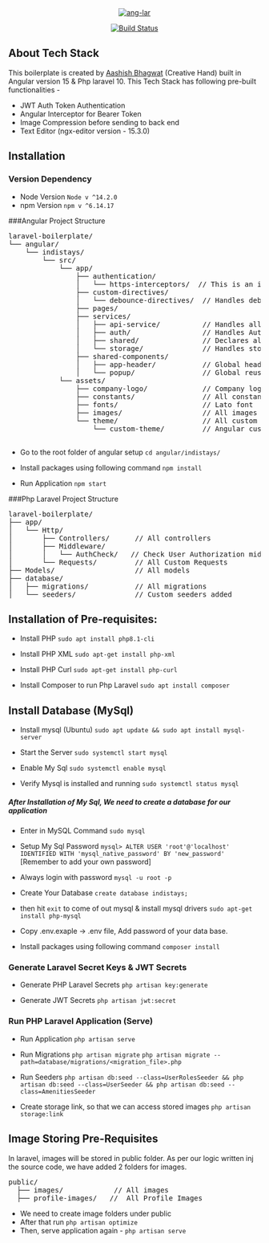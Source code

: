 <div align="center">
<a href="https://imgbb.com/"><img src="https://i.ibb.co/XtFkC4R/ang-lar.png" alt="ang-lar" border="0"></a>
</div>

<p align="center">
<a href="https://github.com/Aashishb4u/indistays-angular-laravel-tech-stack.git"><img src="https://github.com/laravel/framework/workflows/tests/badge.svg" alt="Build Status"></a>
</p>

## About Tech Stack

This boilerplate is created by [Aashish Bhagwat](https://www.instagram.com/aashu.bhagwat) (Creative Hand) built in Angular version 15 & Php laravel 10. This Tech Stack has following pre-built functionalities -

- JWT Auth Token Authentication
- Angular Interceptor for Bearer Token
- Image Compression before sending to back end
- Text Editor (ngx-editor version - 15.3.0)

## Installation

### Version Dependency 

- Node Version `Node v ^14.2.0`
- npm Version `npm v ^6.14.17`

###Angular Project Structure

<pre>
laravel-boilerplate/
└── angular/
    └── indistays/
        └── src/
            └── app/
                ├── authentication/
                │   └── https-interceptors/  // This is an interceptor to handle HTTPS calls
                ├── custom-directives/
                │   └── debounce-directives/  // Handles debounce for search box key-up
                ├── pages/
                ├── services/
                │   ├── api-service/          // Handles all RESTful API calls
                │   ├── auth/                 // Handles Auth Guards
                │   ├── shared/               // Declares all shared variables and functions
                │   └── storage/              // Handles storage services
                ├── shared-components/
                │   ├── app-header/           // Global header in the application
                │   └── popup/                // Global reusable popup
            └── assets/
                ├── company-logo/             // Company logo
                ├── constants/                // All constants used in the application
                ├── fonts/                    // Lato font
                ├── images/                   // All images used in the application
                └── theme/                    // All custom themes for style.scss
                    └── custom-theme/         // Angular custom theme

</pre>

- Go to the root folder of angular setup
  `cd angular/indistays/`

- Install packages using following command 
`npm install`
 
- Run Application
`npm start`
  
###Php Laravel Project Structure

<pre>
laravel-boilerplate/
├── app/
│   └── Http/
│       ├── Controllers/      // All controllers
│       ├── Middleware/
│       │   └── AuthCheck/   // Check User Authorization middleware
│       └── Requests/         // All Custom Requests
├── Models/                   // All models
├── database/
│   ├── migrations/           // All migrations
│   └── seeders/              // Custom seeders added
</pre>


## Installation of Pre-requisites: 

- Install PHP 
`sudo apt install php8.1-cli`

- Install PHP XML
`sudo apt-get install php-xml`

- Install PHP Curl
`sudo apt-get install php-curl`

- Install Composer to run Php Laravel
`sudo apt install composer`

## Install Database (MySql)

- Install mysql (Ubuntu)
`sudo apt update && sudo apt install mysql-server`

- Start the Server
`sudo systemctl start mysql`

- Enable My Sql 
`sudo systemctl enable mysql`

- Verify Mysql is installed and running
`sudo systemctl status mysql`

##### After Installation of My Sql, We need to create a database for our application

- Enter in MySQL Command
`sudo mysql`

- Setup My Sql Password 
`mysql> ALTER USER 'root'@'localhost' IDENTIFIED WITH 'mysql_native_password' BY 'new_password'`
[Remember to add your own password]

- Always login with password
`mysql -u root -p`

- Create Your Database 
`create database indistays;`

- then hit `exit` to come of out mysql & install mysql drivers
`sudo apt-get install php-mysql`

- Copy .env.exaple -> .env file, Add password of your data base.


- Install packages using following command
  `composer install`
  
### Generate Laravel Secret Keys & JWT Secrets 

- Generate PHP Laravel Secrets
    `php artisan key:generate`
    
- Generate JWT Secrets
    `php artisan jwt:secret`
    
### Run PHP Laravel Application (Serve)

- Run Application
  `php artisan serve`
  
- Run Migrations 
    `php artisan migrate`
    `php artisan migrate --path=database/migrations/<migration_file>.php`
  
- Run Seeders
    `php artisan db:seed --class=UserRolesSeeder && php artisan db:seed --class=UserSeeder && php artisan db:seed --class=AmenitiesSeeder`
  
- Create storage link, so that we can access stored images
`php artisan storage:link`

## Image Storing Pre-Requisites

In laravel, images will be stored in public folder. As per our logic written inj the source code, we have added 2 folders for images.
<pre>
public/
  ├── images/            // All images 
  ├── profile-images/   //  All Profile Images
</pre> 
  
- We need to create image folders under public
- After that run `php artisan optimize`
- Then, serve application again - `php artisan serve`


